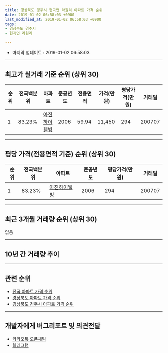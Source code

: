 ```yaml
---
title: 경상북도 경주시 현곡면 라원리 아파트 가격 순위
date: 2019-01-02 06:58:03 +0900
last_modified_at: 2019-01-02 06:58:03 +0900
tags:
- 경상북도 경주시
- 현곡면 라원리

---
```


* 마지막 업데이트 : 2019-01-02 06:58:03

---

## 최고가 실거래 기준 순위 (상위 30)


|순위|전국백분위|아파트|준공년도|전용면적|가격(만원)|평당가격(만원)|거래일|
|---|---|---|---|---|---|---|---|
|1|83.23%|[아진하이웰빙](https://search.naver.com/search.naver?query=%EA%B2%BD%EC%83%81%EB%B6%81%EB%8F%84+%EA%B2%BD%EC%A3%BC%EC%8B%9C+%ED%98%84%EA%B3%A1%EB%A9%B4+%EB%9D%BC%EC%9B%90%EB%A6%AC+%EC%95%84%EC%A7%84%ED%95%98%EC%9D%B4%EC%9B%B0%EB%B9%99)|2006|59.94|11,450|294|200707|


---

## 평당 가격(전용면적 기준) 순위 (상위 30)


|순위|전국백분위|아파트|준공년도|평당가격(만원)|거래일|
|---|---|---|---|---|---|
|1|83.23%|[아진하이웰빙](https://search.naver.com/search.naver?query=%EA%B2%BD%EC%83%81%EB%B6%81%EB%8F%84+%EA%B2%BD%EC%A3%BC%EC%8B%9C+%ED%98%84%EA%B3%A1%EB%A9%B4+%EB%9D%BC%EC%9B%90%EB%A6%AC+%EC%95%84%EC%A7%84%ED%95%98%EC%9D%B4%EC%9B%B0%EB%B9%99)|2006|294|200707|


---

## 최근 3개월 거래량 순위 (상위 30)

없음

---

## 10년 간 거래량 추이


<div style="width:100%;">
    <canvas id="deal_progress" height="250"></canvas>
</div>

<script>
new Chart(document.getElementById("deal_progress"), {
    type: 'line',
    data: {
        labels: ['200901','200902','200903','200904','200905','200906','200907','200908','200909','200910','200911','200912','201001','201002','201003','201004','201005','201006','201007','201008','201009','201010','201011','201012','201101','201102','201103','201104','201105','201106','201107','201108','201109','201110','201111','201112','201201','201202','201203','201204','201205','201206','201207','201208','201209','201210','201211','201212','201301','201302','201303','201304','201305','201306','201307','201308','201309','201310','201311','201312','201401','201402','201403','201404','201405','201406','201407','201408','201409','201410','201411','201412','201501','201502','201503','201504','201505','201506','201507','201508','201509','201510','201511','201512','201601','201602','201603','201604','201605','201606','201607','201608','201609','201610','201611','201612','201701','201702','201703','201704','201705','201706','201707','201708','201709','201710','201711','201712','201801','201802','201803','201804','201805','201806','201807','201808','201809','201810','201811','201812','201901'],
        datasets: [{
            label: '실거래 수',
            pointRadius: 1,
            data: [1, 1, 4, 3, 2, 1, 4, 1, 1, 1, 1, 2, 6, 3, 2, 1, 2, 1, 1, 4, 0, 2, 4, 2, 2, 1, 4, 1, 3, 3, 1, 0, 1, 5, 2, 2, 2, 2, 6, 7, 4, 1, 6, 4, 5, 5, 3, 1, 4, 3, 3, 3, 4, 6, 2, 1, 1, 3, 1, 5, 1, 1, 2, 3, 3, 3, 3, 0, 1, 1, 0, 3, 1, 2, 3, 1, 3, 0, 1, 1, 2, 1, 0, 0, 1, 1, 2, 2, 3, 0, 1, 1, 0, 4, 3, 0, 0, 1, 1, 2, 2, 0, 1, 0, 0, 2, 2, 1, 0, 1, 1, 1, 1, 1, 1, 1, 1, 0, 0, 0, 0],
            borderColor: "rgba(255, 201, 14, 1)",
            backgroundColor: "rgba(255, 201, 14, 0.5)",
            fill: true,
        }]
    },
    options: {
        responsive: true,
        title: {
            display: true,
            text: '10년간 거래량 추이'
        },
        tooltips: {
            mode: 'index',
            intersect: false,
        },
        hover: {
            mode: 'nearest',
            intersect: true
        },
        scales: {
            xAxes: [{
                display: true,
                scaleLabel: {
                    display: true,
                    labelString: '년/월'
                }
            }],
            yAxes: [{
                display: true,
                ticks: {
                    suggestedMin: 0,
                },
                scaleLabel: {
                    display: true,
                    labelString: '실거래 수'
                }
            }]
        }
    }
});

</script>


---

## 관련 순위

- [전국 아파트 가격 순위](https://inasie.github.io/apt-ranking/전국)
- [경상북도 아파트 가격 순위](https://inasie.github.io/apt-ranking/경상북도)
- [경상북도 경주시 아파트 가격 순위](https://inasie.github.io/apt-ranking/경상북도-경주시)


---

## 개발자에게 버그리포트 및 의견전달

- [카카오톡 오픈채팅](https://open.kakao.com/o/gLJUAP4)
- [텔레그램](https://t.me/inasie)

